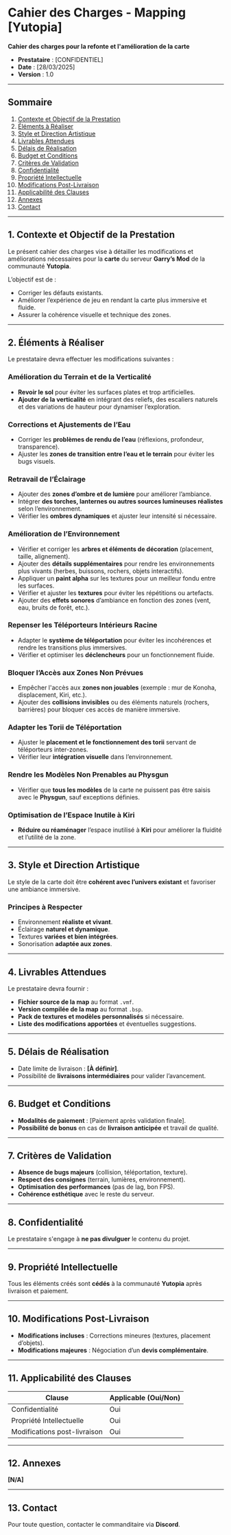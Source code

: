 # **Cahier des Charges - Mapping [Yutopia]**  

**Cahier des charges pour la refonte et l'amélioration de la carte**  

- **Prestataire** : [CONFIDENTIEL]  
- **Date** : [28/03/2025]  
- **Version** : 1.0  

---

## **Sommaire**  
1. [Contexte et Objectif de la Prestation](#1-contexte-et-objectif-de-la-prestation)  
2. [Éléments à Réaliser](#2-éléments-à-réaliser)  
3. [Style et Direction Artistique](#3-style-et-direction-artistique)  
4. [Livrables Attendues](#4-livrables-attendus)  
5. [Délais de Réalisation](#5-délais-de-réalisation)  
6. [Budget et Conditions](#6-budget-et-conditions)  
7. [Critères de Validation](#7-critères-de-validation)  
8. [Confidentialité](#8-confidentialité)  
9. [Propriété Intellectuelle](#9-propriété-intellectuelle)  
10. [Modifications Post-Livraison](#10-modifications-post-livraison)  
11. [Applicabilité des Clauses](#11-applicabilité-des-clauses)  
12. [Annexes](#12-annexes)  
13. [Contact](#13-contact)  

---

## **1. Contexte et Objectif de la Prestation**  
Le présent cahier des charges vise à détailler les modifications et améliorations nécessaires pour la **carte** du serveur **Garry’s Mod** de la communauté **Yutopia**.  

L’objectif est de :  
- Corriger les défauts existants.  
- Améliorer l’expérience de jeu en rendant la carte plus immersive et fluide.  
- Assurer la cohérence visuelle et technique des zones.  

---

## **2. Éléments à Réaliser**  
Le prestataire devra effectuer les modifications suivantes :  

### **Amélioration du Terrain et de la Verticalité**  
- **Revoir le sol** pour éviter les surfaces plates et trop artificielles.  
- **Ajouter de la verticalité** en intégrant des reliefs, des escaliers naturels et des variations de hauteur pour dynamiser l’exploration.  

### **Corrections et Ajustements de l’Eau**  
- Corriger les **problèmes de rendu de l’eau** (réflexions, profondeur, transparence).  
- Ajuster les **zones de transition entre l’eau et le terrain** pour éviter les bugs visuels.  

### **Retravail de l’Éclairage**  
- Ajouter des **zones d’ombre et de lumière** pour améliorer l’ambiance.  
- Intégrer **des torches, lanternes ou autres sources lumineuses réalistes** selon l’environnement.  
- Vérifier les **ombres dynamiques** et ajuster leur intensité si nécessaire.  

### **Amélioration de l’Environnement**  
- Vérifier et corriger les **arbres et éléments de décoration** (placement, taille, alignement).  
- Ajouter des **détails supplémentaires** pour rendre les environnements plus vivants (herbes, buissons, rochers, objets interactifs).  
- Appliquer un **paint alpha** sur les textures pour un meilleur fondu entre les surfaces.  
- Vérifier et ajuster les **textures** pour éviter les répétitions ou artefacts.  
- Ajouter des **effets sonores** d’ambiance en fonction des zones (vent, eau, bruits de forêt, etc.).  

### **Repenser les Téléporteurs Intérieurs Racine**  
- Adapter le **système de téléportation** pour éviter les incohérences et rendre les transitions plus immersives.  
- Vérifier et optimiser les **déclencheurs** pour un fonctionnement fluide.  

### **Bloquer l’Accès aux Zones Non Prévues**  
- Empêcher l'accès aux **zones non jouables** (exemple : mur de Konoha, displacement, Kiri, etc.).  
- Ajouter des **collisions invisibles** ou des éléments naturels (rochers, barrières) pour bloquer ces accès de manière immersive.  

### **Adapter les Torii de Téléportation**  
- Ajuster le **placement et le fonctionnement des torii** servant de téléporteurs inter-zones.  
- Vérifier leur **intégration visuelle** dans l’environnement.  

### **Rendre les Modèles Non Prenables au Physgun**  
- Vérifier que **tous les modèles** de la carte ne puissent pas être saisis avec le **Physgun**, sauf exceptions définies.  

### **Optimisation de l’Espace Inutile à Kiri**  
- **Réduire ou réaménager** l’espace inutilisé à **Kiri** pour améliorer la fluidité et l’utilité de la zone.  

---

## **3. Style et Direction Artistique**  
Le style de la carte doit être **cohérent avec l’univers existant** et favoriser une ambiance immersive.  

### **Principes à Respecter**  
- Environnement **réaliste et vivant**.  
- Éclairage **naturel et dynamique**.  
- Textures **variées et bien intégrées**.  
- Sonorisation **adaptée aux zones**.  

---

## **4. Livrables Attendues**  
Le prestataire devra fournir :  
- **Fichier source de la map** au format `.vmf`.  
- **Version compilée de la map** au format `.bsp`.  
- **Pack de textures et modèles personnalisés** si nécessaire.  
- **Liste des modifications apportées** et éventuelles suggestions.  

---

## **5. Délais de Réalisation**  
- Date limite de livraison : **[À définir]**.  
- Possibilité de **livraisons intermédiaires** pour valider l’avancement.  

---

## **6. Budget et Conditions**  
- **Modalités de paiement** : [Paiement après validation finale].  
- **Possibilité de bonus** en cas de **livraison anticipée** et travail de qualité.  

---

## **7. Critères de Validation**  
- **Absence de bugs majeurs** (collision, téléportation, texture).  
- **Respect des consignes** (terrain, lumières, environnement).  
- **Optimisation des performances** (pas de lag, bon FPS).  
- **Cohérence esthétique** avec le reste du serveur.  

---

## **8. Confidentialité**  
Le prestataire s'engage à **ne pas divulguer** le contenu du projet.  

---

## **9. Propriété Intellectuelle**  
Tous les éléments créés sont **cédés** à la communauté **Yutopia** après livraison et paiement.  

---

## **10. Modifications Post-Livraison**  
- **Modifications incluses** : Corrections mineures (textures, placement d’objets).  
- **Modifications majeures** : Négociation d’un **devis complémentaire**.  

---

## **11. Applicabilité des Clauses**  

| Clause                        | Applicable (Oui/Non) |  
|-------------------------------|----------------------|  
| Confidentialité               | Oui                 |  
| Propriété Intellectuelle      | Oui                 |  
| Modifications post-livraison  | Oui                 |  

---

## **12. Annexes**  
**[N/A]**

---

## **13. Contact**  
Pour toute question, contacter le commanditaire via **Discord**.  
